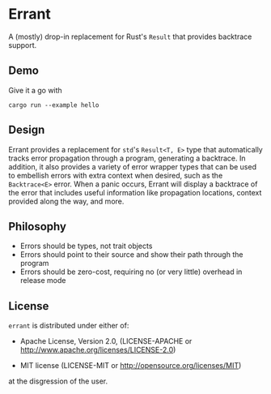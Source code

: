 # Errant

A (mostly) drop-in replacement for Rust's `Result` that provides backtrace support.

## Demo

Give it a go with

```
cargo run --example hello
```

## Design

Errant provides a replacement for `std`'s `Result<T, E>` type that automatically tracks error propagation through a
program, generating a backtrace. In addition, it also provides a variety of error wrapper types that can be used to
embellish errors with extra context when desired, such as the `Backtrace<E>` error. When a panic occurs, Errant will
display a backtrace of the error that includes useful information like propagation locations, context provided along
the way, and more.

## Philosophy

- Errors should be types, not trait objects
- Errors should point to their source and show their path through the program
- Errors should be zero-cost, requiring no (or very little) overhead in release mode

## License

`errant` is distributed under either of:

- Apache License, Version 2.0, (LICENSE-APACHE or http://www.apache.org/licenses/LICENSE-2.0)

- MIT license (LICENSE-MIT or http://opensource.org/licenses/MIT)

at the disgression of the user.
